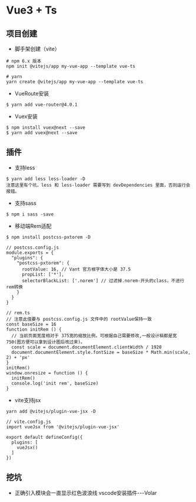 <!--
 * @Author: your name
 * @Date: 2021-08-04 15:36:15
 * @LastEditTime: 2021-08-06 11:11:58
 * @LastEditors: Please set LastEditors
 * @Description: In User Settings Edit
 * @FilePath: \v3-ts\README.md
-->
# Vue3 + Ts
## 项目创建
- 脚手架创建（vite）
```text
# npm 6.x 版本
npm init @vitejs/app my-vue-app --template vue-ts

# yarn
yarn create @vitejs/app my-vue-app --template vue-ts

```

- VueRoute安装
```text
$ yarn add vue-router@4.0.1
```

- Vuex安装
```text
$ npm install vuex@next --save
$ yarn add vuex@next --save
```

## 插件
- 支持less
```text
$ yarn add less less-loader -D
注意这里有个坑，less 和 less-loader 需要写到 devDependencies 里面，否则运行会报错。
```

- 支持sass
```text
$ npm i sass -save
```

- 移动端Rem适配
```text
$ npm install postcss-pxtorem -D

// postcss.config.js
module.exports = {
  "plugins": {
    "postcss-pxtorem": {
      rootValue: 16, // Vant 官方根字体大小是 37.5
      propList: ['*'],
      selectorBlackList: ['.norem'] // 过滤掉.norem-开头的class，不进行rem转换
    }
  }
}

// rem.ts
// 注意此值要与 postcss.config.js 文件中的 rootValue保持一致
const baseSize = 16
function initRem () {
  // 当前页面宽度相对于 375宽的缩放比例，可根据自己需要修改,一般设计稿都是宽750(图方便可以拿到设计图后改过来)。
  const scale = document.documentElement.clientWidth / 1920
  document.documentElement.style.fontSize = baseSize * Math.min(scale, 2) + 'px'
}
initRem()
window.onresize = function () {
  initRem()
  console.log('init rem', baseSize)
}
```

- vite支持jsx
```text
yarn add @vitejs/plugin-vue-jsx -D

// vite.config.js
import vueJsx from '@vitejs/plugin-vue-jsx'

export default defineConfig({
  plugins: [
    vueJsx()
  ]
})

```

## 挖坑
- 正确引入模块会一直显示红色波浪线
vscode安装插件---Volar